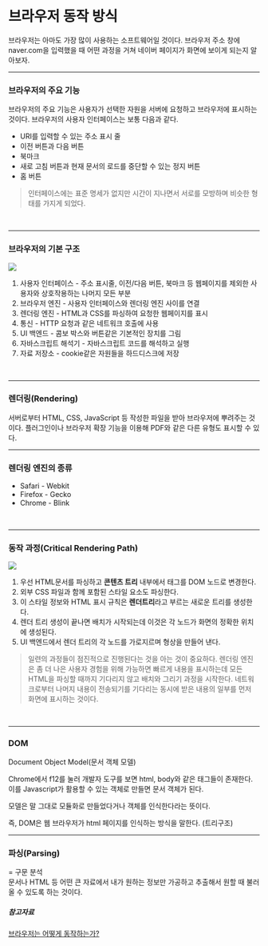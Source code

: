 # 브라우저 동작 방식
브라우저는 아마도 가장 많이 사용하는 소프트웨어일 것이다. 
브라우저 주소 창에 naver.com을 입력했을 때 어떤 과정을 거쳐 네이버 페이지가 화면에 보이게 되는지 알아보자.
<br>

***

### 브라우저의 주요 기능
브라우저의 주요 기능은 사용자가 선택한 자원을 서버에 요청하고 브라우저에 표시하는 것이다.
브라우저의 사용자 인터페이스는 보통 다음과 같다.
* URI를 입력할 수 있는 주소 표시 줄
* 이전 버튼과 다음 버튼
* 북마크
* 새로 고침 버튼과 현재 문서의 로드를 중단할 수 있는 정지 버튼
* 홈 버튼

>인터페이스에는 표준 명세가 없지만 시간이 지나면서 서로를 모방하며 비슷한 형태를 가지게 되었다.

<br>

***

### 브라우저의 기본 구조

![](https://d2.naver.com/content/images/2015/06/helloworld-59361-1.png)

1. 사용자 인터페이스 - 주소 표시줄, 이전/다음 버튼, 북마크 등 웹페이지를 제외한 사용자와 상호작용하는 나머지 모든 부분
2. 브라우저 엔진 - 사용자 인터페이스와 렌더링 엔진 사이를 연결
3. 렌더링 엔진 - HTML과 CSS를 파싱하여 요청한 웹페이지를 표시
4. 통신 - HTTP 요청과 같은 네트워크 호출에 사용
5. UI 백엔드 - 콤보 박스와 버튼같은 기본적인 장치를 그림
6. 자바스크립트 해석기 - 자바스크립트 코드를 해석하고 실행
7. 자료 저장소 - cookie같은 자원들을 하드디스크에 저장
<br>

***

### 렌더링(Rendering)
서버로부터 HTML, CSS, JavaScript 등 작성한 파일을 받아 브라우저에 뿌려주는 것이다.
플러그인이나 브라우저 확장 기능을 이용해 PDF와 같은 다른 유형도 표시할 수 있다.
<br>

***

### 렌더링 엔진의 종류
* Safari - Webkit
* Firefox - Gecko
* Chrome - Blink
<br>

***

### 동작 과정(Critical Rendering Path)
![](https://d2.naver.com/content/images/2015/06/helloworld-59361-2.png)
1. 우선 HTML문서를 파싱하고 **콘텐츠 트리** 내부에서 태그를 DOM 노드로 변경한다.
2. 외부 CSS 파일과 함께 포함된 스타일 요소도 파싱한다. 
3. 이 스타일 정보와 HTML 표시 규칙은 **렌더트리**라고 부르는 새로운 트리를 생성한다.
4. 렌더 트리 생성이 끝나면 배치가 시작되는데 이것은 각 노드가 화면의 정확한 위치에 생성된다.
5. UI 백엔드에서 렌더 트리의 각 노드를 가로지르며 형상을 만들어 낸다.

>일련의 과정들이 점진적으로 진행된다는 것을 아는 것이 중요하다. 
렌더링 엔진은 좀 더 나은 사용자 경험을 위해 가능하면 빠르게 내용을 표시하는데 모든 HTML을 파싱할 때까지 기다리지 않고 배치와 그리기 과정을 시작한다.
네트워크로부터 나머지 내용이 전송되기를 기다리는 동시에 받은 내용의 일부를 먼저 화면에 표시하는 것이다.

<br>

***

### DOM
Document Object Model(문서 객체 모델)

Chrome에서 f12를 눌러 개발자 도구를 보면 html, body와 같은 태그들이 존재한다. 이를 Javascript가 활용할 수 있는 객체로 만들면 문서 객체가 된다.

모델은 말 그대로 모듈화로 만들었다거나 객체를 인식한다라는 뜻이다.

즉, DOM은 웹 브라우저가 html 페이지를 인식하는 방식을 말한다. (트리구조)
<br>
  
***

### 파싱(Parsing)
= 구문 분석  
문서나 HTML 등 어떤 큰 자료에서 내가 원하는 정보만 가공하고 추출해서 원할 때 불러올 수 있도록 하는 것이다.
<br>
##### 참고자료
[브라우저는 어떻게 동작하는가?](https://d2.naver.com/helloworld/59361)
